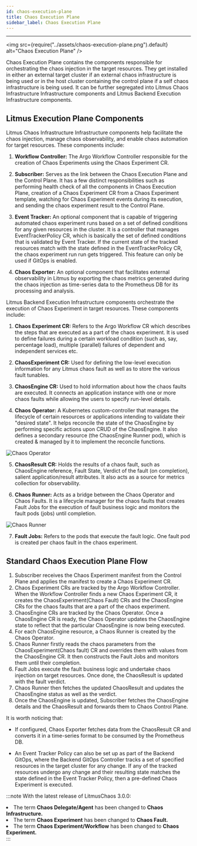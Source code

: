```yaml
---
id: chaos-execution-plane
title: Chaos Execution Plane
sidebar_label: Chaos Execution Plane
---
```


---

<img src={require("../assets/chaos-execution-plane.png").default} alt="Chaos Execution Plane" />

Chaos Execution Plane contains the components responsible for orchestrating the chaos injection in the target resources. They get installed in either an external target cluster if an external chaos infrastructure is being used or in the host cluster containing the control plane if a self chaos infrastructure is being used. It can be further segregated into Litmus Chaos Infrastructure Infrastructure components and Litmus Backend Execution Infrastructure components.

## Litmus Execution Plane Components

Litmus Chaos Infrastructure Infrastructure components help facilitate the chaos injection, manage chaos observability, and enable chaos automation for target resources. These components include:

1. **Workflow Controller:** The Argo Workflow Controller responsible for the creation of Chaos Experiments using the Chaos Experiment CR.

2. **Subscriber:** Serves as the link between the Chaos Execution Plane and the Control Plane. It has a few distinct responsibilities such as performing health check of all the components in Chaos Execution Plane, creation of a Chaos Experiment CR from a Chaos Experiment template, watching for Chaos Experiment events during its execution, and sending the chaos experiment result to the Control Plane.

3. **Event Tracker:** An optional component that is capable of triggering automated chaos experiment runs based on a set of defined conditions for any given resources in the cluster. It is a controller that manages EventTrackerPolicy CR, which is basically the set of defined conditions that is validated by Event Tracker. If the current state of the tracked resources match with the state defined in the EventTrackerPolicy CR, the chaos experiment run run gets triggered. This feature can only be used if GitOps is enabled.

4. **Chaos Exporter:** An optional component that facilitates external observability in Litmus by exporting the chaos metrics generated during the chaos injection as time-series data to the Prometheus DB for its processing and analysis.

Litmus Backend Execution Infrastructure components orchestrate the execution of Chaos Experiment in target resources. These components include:

1. **Chaos Experiment CR:** Refers to the Argo Workflow CR which describes the steps that are executed as a part of the chaos experiment. It is used to define failures during a certain workload condition (such as, say, percentage load), multiple (parallel) failures of dependent and independent services etc.

2. **ChaosExperiment CR:** Used for defining the low-level execution information for any Litmus chaos fault as well as to store the various fault tunables.

3. **ChaosEngine CR:** Used to hold information about how the chaos faults are executed. It connects an application instance with one or more chaos faults while allowing the users to specify run-level details.

4. **Chaos Operator:** A Kubernetes custom-controller that manages the lifecycle of certain resources or applications intending to validate their "desired state". It helps reconcile the state of the ChaosEngine by performing specific actions upon CRUD of the ChaosEngine. It also defines a secondary resource (the ChaosEngine Runner pod), which is created & managed by it to implement the reconcile functions.

<div style={{textAlign: 'center'}}>
  <img src={require("../assets/chaos-execution-plane-chaos-operator.png").default} alt="Chaos Operator" />
</div>

5. **ChaosResult CR:** Holds the results of a chaos fault, such as ChaosEngine reference, Fault State, Verdict of the fault (on completion), salient application/result attributes. It also acts as a source for metrics collection for observability.

6. **Chaos Runner:** Acts as a bridge between the Chaos Operator and Chaos Faults. It is a lifecycle manager for the chaos faults that creates Fault Jobs for the execution of fault business logic and monitors the fault pods (jobs) until completion.

<div style={{textAlign: 'center'}}>
  <img src={require("../assets/chaos-execution-plane-chaos-runner.png").default} alt="Chaos Runner" />
</div>

7. **Fault Jobs:** Refers to the pods that execute the fault logic. One fault pod is created per chaos fault in the chaos experiment.

## Standard Chaos Execution Plane Flow

1. Subscriber receives the Chaos Experiment manifest from the Control Plane and applies the manifest to create a Chaos Experiment CR.
2. Chaos Experiment CRs are tracked by the Argo Workflow Controller. When the Workflow Controller finds a new Chaos Experiment CR, it creates the ChaosExperiment(Chaos Fault) CRs and the ChaosEngine CRs for the chaos faults that are a part of the chaos experiment.
3. ChaosEngine CRs are tracked by the Chaos Operator. Once a ChaosEngine CR is ready, the Chaos Operator updates the ChaosEngine state to reflect that the particular ChaosEngine is now being executed.
4. For each ChaosEngine resource, a Chaos Runner is created by the Chaos Operator.
5. Chaos Runner firstly reads the chaos parameters from the ChaosExperiment(Chaos fault) CR and overrides them with values from the ChaosEngine CR. It then constructs the Fault Jobs and monitors them until their completion.
6. Fault Jobs execute the fault business logic and undertake chaos injection on target resources. Once done, the ChaosResult is updated with the fault verdict.
7. Chaos Runner then fetches the updated ChaosResult and updates the ChaosEngine status as well as the verdict.
8. Once the ChaosEngine is updated, Subscriber fetches the ChaosEngine details and the ChaosResult and forwards them to Chaos Control Plane.

It is worth noticing that:

- If configured, Chaos Exporter fetches data from the ChaosResult CR and converts it in a time-series format to be consumed by the Prometheus DB.

- An Event Tracker Policy can also be set up as part of the Backend GitOps, where the Backend GitOps Controller tracks a set of specified resources in the target cluster for any change. If any of the tracked resources undergo any change and their resulting state matches the state defined in the Event Tracker Policy, then a pre-defined Chaos Experiment is executed.

:::note
With the latest release of LitmusChaos 3.0.0:

<li>The term <b>Chaos Delegate/Agent</b> has been changed to <b>Chaos Infrastructure.</b> </li>
<li>The term <b>Chaos Experiment</b> has been changed to <b>Chaos Fault.</b> </li>
<li>The term <b>Chaos Experiment/Workflow</b> has been changed to <b>Chaos Experiment.</b></li>
:::
